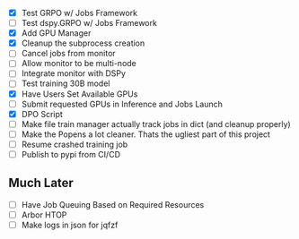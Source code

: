 - [x] Test GRPO w/ Jobs Framework
- [ ] Test dspy.GRPO w/ Jobs Framework
- [x] Add GPU Manager
- [x] Cleanup the subprocess creation
- [ ] Cancel jobs from monitor
- [ ] Allow monitor to be multi-node
- [ ] Integrate monitor with DSPy
- [ ] Test training 30B model
- [x] Have Users Set Available GPUs
- [ ] Submit requested GPUs in Inference and Jobs Launch
- [x] DPO Script
- [ ] Make file train manager actually track jobs in dict (and cleanup properly)
- [ ] Make the Popens a lot cleaner. Thats the ugliest part of this project
- [ ] Resume crashed training job
- [ ] Publish to pypi from CI/CD

## Much Later
- [ ] Have Job Queuing Based on Required Resources
- [ ] Arbor HTOP
- [ ] Make logs in json for jqfzf
